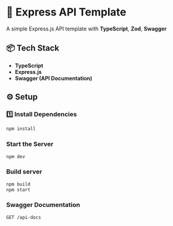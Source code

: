 # 🚀 Express API Template

A simple Express.js API template with **TypeScript**, **Zod**, **Swagger**

## 📦 Tech Stack

- **TypeScript**
- **Express.js**
- **Swagger (API Documentation)**

## ⚙️ Setup

### 1️⃣ Install Dependencies

```sh
npm install
```

### Start the Server

```sh
npm dev
```

### Build server

```sh
npm build
npm start
```

### Swagger Documentation

`GET /api-docs`